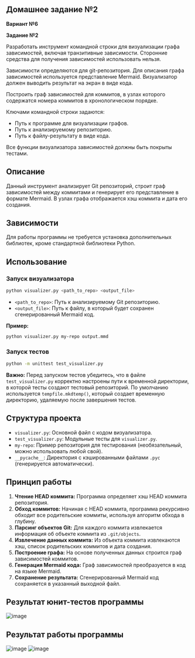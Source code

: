 ## Домашнее задание №2
**Вариант №6**

**Задание №2**

Разработать инструмент командной строки для визуализации графа
зависимостей, включая транзитивные зависимости. Сторонние средства для
получения зависимостей использовать нельзя.

Зависимости определяются для git-репозитория. Для описания графа
зависимостей используется представление Mermaid. Визуализатор должен
выводить результат на экран в виде кода.

Построить граф зависимостей для коммитов, в узлах которого содержатся
номера коммитов в хронологическом порядке.

Ключами командной строки задаются:

-   Путь к программе для визуализации графов.
-   Путь к анализируемому репозиторию.
-   Путь к файлу-результату в виде кода.

Все функции визуализатора зависимостей должны быть покрыты тестами.

## Описание

Данный инструмент анализирует Git репозиторий, строит граф зависимостей между коммитами и генерирует его представление в формате Mermaid. В узлах графа отображается хэш коммита и дата его создания.

## Зависимости

Для работы программы не требуется установка дополнительных библиотек, кроме стандартной библиотеки Python.

## Использование

### Запуск визуализатора

```bash
python visualizer.py <path_to_repo> <output_file>
```

-   `<path_to_repo>`: Путь к анализируемому Git репозиторию.
-   `<output_file>`: Путь к файлу, в который будет сохранен сгенерированный Mermaid код.

**Пример:**

```bash
python visualizer.py my-repo output.mmd
```

### Запуск тестов

```bash
python -m unittest test_visualizer.py
```

**Важно:** Перед запуском тестов убедитесь, что в файле `test_visualizer.py` корректно настроены пути к временной директории, в которой тесты создают тестовый репозиторий. По умолчанию используется `tempfile.mkdtemp()`, который создает временную директорию, удаляемую после завершения тестов.

## Структура проекта

-   `visualizer.py`: Основной файл с кодом визуализатора.
-   `test_visualizer.py`: Модульные тесты для `visualizer.py`.
-   `my-repo`: Пример репозитория для тестирования (необязательный, можно использовать любой свой).
-   `__pycache__`: Директория с кэшированными файлами `.pyc` (генерируется автоматически).
  
## Принцип работы

1.  **Чтение HEAD коммита:** Программа определяет хэш HEAD коммита репозитория.
2.  **Обход коммитов:** Начиная с HEAD коммита, программа рекурсивно обходит все родительские коммиты, используя алгоритм обхода в глубину.
3.  **Парсинг объектов Git:** Для каждого коммита извлекается информация об объекте коммита из `.git/objects`.
4.  **Извлечение данных коммита:** Из объекта коммита извлекаются хэш, список родительских коммитов и дата создания.
5.  **Построение графа:** На основе полученных данных строится граф зависимостей коммитов.
6.  **Генерация Mermaid кода:** Граф зависимостей преобразуется в код на языке Mermaid.
7.  **Сохранение результата:** Сгенерированный Mermaid код сохраняется в указанный выходной файл.

## Результат юнит-тестов программы
![image](https://github.com/user-attachments/assets/c5bdc2c8-55fe-4138-aaad-e8ebba219887)

## Результат работы программы
![image](https://github.com/user-attachments/assets/a6856a88-a485-4dd3-b4c0-e56eadbe02c0)
![image](https://github.com/user-attachments/assets/ac1ed319-34f4-4330-bf57-eeb2376ef538)




